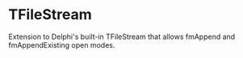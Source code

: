 # TFileStream
Extension to Delphi's built-in TFileStream that allows fmAppend and fmAppendExisting open modes.
